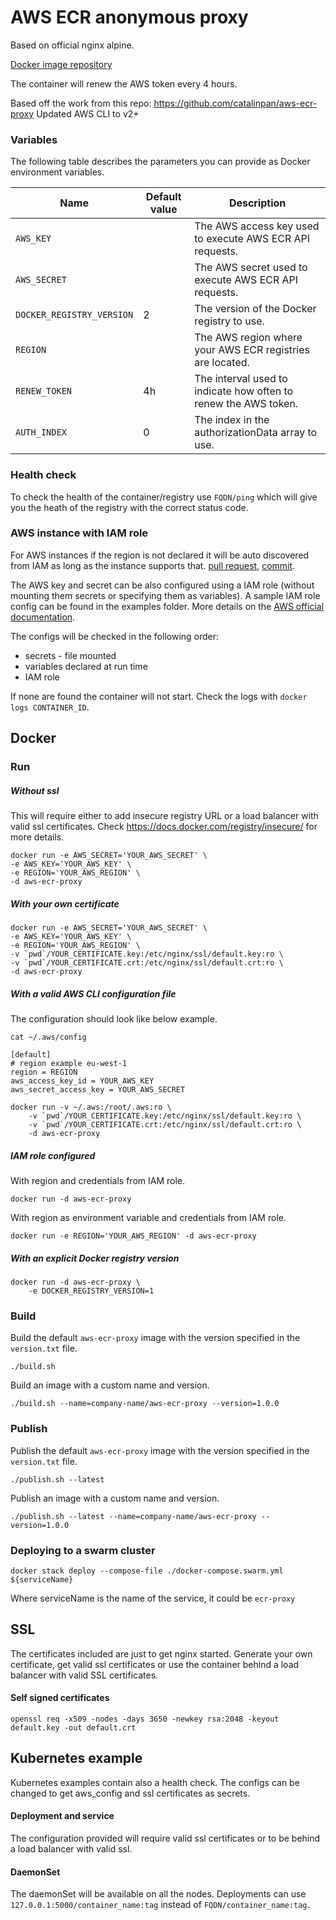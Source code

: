 # AWS ECR anonymous proxy

Based on official nginx alpine.

[Docker image repository](https://hub.docker.com/r/proreact/aws-ecr-proxy/)

The container will renew the AWS token every 4 hours.

Based off the work from this repo: https://github.com/catalinpan/aws-ecr-proxy
Updated AWS CLI to v2+


### Variables

The following table describes the parameters you can provide as Docker environment variables.

| Name                      | Default value | Description                                                     |
|---------------------------|---------------|-----------------------------------------------------------------|
| `AWS_KEY`                 |               | The AWS access key used to execute AWS ECR API requests.        |
| `AWS_SECRET`              |               | The AWS secret used to execute AWS ECR API requests.            |
| `DOCKER_REGISTRY_VERSION` | 2             | The version of the Docker registry to use.                      |
| `REGION`                  |               | The AWS region where your AWS ECR registries are located.       |
| `RENEW_TOKEN`             | 4h            | The interval used to indicate how often to renew the AWS token. |
| `AUTH_INDEX`              | 0             | The index in the authorizationData array to use.                |
### Health check

To check the health of the container/registry use `FQDN/ping` which will give you the heath of the registry with the correct status code.

### AWS instance with IAM role

For AWS instances if the region is not declared it will be auto discovered from IAM as long as the instance supports that. [pull request](https://github.com/catalinpan/aws-ecr-proxy/pull/1/commits/899ef1a80a7fa141f66e500a76f6ed86f8d19f4e), [commit](https://github.com/catalinpan/aws-ecr-proxy/commit/d8a709bf043cfd14b88defae738833e93c946f4b).

The AWS key and secret can be also configured using a IAM role (without mounting them secrets or specifying them as variables). A sample IAM role config can be found in the examples folder. More details on the [AWS official documentation](http://docs.aws.amazon.com/IAM/latest/UserGuide/id_roles.html).

The configs will be checked in the following order:

- secrets - file mounted
- variables declared at run time
- IAM role

If none are found the container will not start. Check the logs with `docker logs CONTAINER_ID`.

## Docker

### Run
##### Without ssl
This will require either to add insecure registry URL or a load balancer with valid ssl certificates.
Check https://docs.docker.com/registry/insecure/ for more details.
```
docker run -e AWS_SECRET='YOUR_AWS_SECRET' \
-e AWS_KEY='YOUR_AWS_KEY' \
-e REGION='YOUR_AWS_REGION' \
-d aws-ecr-proxy
```
##### With your own certificate
```
docker run -e AWS_SECRET='YOUR_AWS_SECRET' \
-e AWS_KEY='YOUR_AWS_KEY' \
-e REGION='YOUR_AWS_REGION' \
-v `pwd`/YOUR_CERTIFICATE.key:/etc/nginx/ssl/default.key:ro \
-v `pwd`/YOUR_CERTIFICATE.crt:/etc/nginx/ssl/default.crt:ro \
-d aws-ecr-proxy
```
##### With a valid AWS CLI configuration file
The configuration should look like below example.
```
cat ~/.aws/config
```
```
[default]
# region example eu-west-1
region = REGION
aws_access_key_id = YOUR_AWS_KEY
aws_secret_access_key = YOUR_AWS_SECRET
```
```
docker run -v ~/.aws:/root/.aws:ro \
    -v `pwd`/YOUR_CERTIFICATE.key:/etc/nginx/ssl/default.key:ro \
    -v `pwd`/YOUR_CERTIFICATE.crt:/etc/nginx/ssl/default.crt:ro \
    -d aws-ecr-proxy
```
##### IAM role configured
With region and credentials from IAM role.
```
docker run -d aws-ecr-proxy
```
With region as environment variable and credentials from IAM role.
```
docker run -e REGION='YOUR_AWS_REGION' -d aws-ecr-proxy
```

##### With an explicit Docker registry version
```
docker run -d aws-ecr-proxy \
    -e DOCKER_REGISTRY_VERSION=1
```

### Build
Build the default `aws-ecr-proxy` image with the version specified in the `version.txt` file.
```
./build.sh
```
Build an image with a custom name and version.
```
./build.sh --name=company-name/aws-ecr-proxy --version=1.0.0
```

### Publish
Publish the default `aws-ecr-proxy` image with the version specified in the `version.txt` file.
```
./publish.sh --latest
```
Publish an image with a custom name and version.
```
./publish.sh --latest --name=company-name/aws-ecr-proxy --version=1.0.0
```

### Deploying to a swarm cluster
```
docker stack deploy --compose-file ./docker-compose.swarm.yml ${serviceName}
```
Where serviceName is the name of the service, it could be `ecr-proxy`

## SSL
The certificates included are just to get nginx started. Generate your own certificate, get valid ssl certificates or use the container behind a load balancer with valid SSL certificates.

#### Self signed certificates
```
openssl req -x509 -nodes -days 3650 -newkey rsa:2048 -keyout default.key -out default.crt
```

## Kubernetes example

Kubernetes examples contain also a health check.
The configs can be changed to get aws_config and ssl certificates as secrets.

#### Deployment and service
The configuration provided will require valid ssl certificates or to be behind a load balancer with valid ssl.

#### DaemonSet
The daemonSet will be available on all the nodes. Deployments can use `127.0.0.1:5000/container_name:tag` instead of `FQDN/container_name:tag`.

